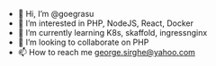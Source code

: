 - 👋 Hi, I’m @goegrasu
- 👀 I’m interested in PHP, NodeJS, React, Docker
- 🌱 I’m currently learning K8s, skaffold, ingressnginx
- 💞️ I’m looking to collaborate on PHP
- 📫 How to reach me george.sirghe@yahoo.com

<!---
goegrasu/goegrasu is a ✨ special ✨ repository because its `README.md` (this file) appears on your GitHub profile.
You can click the Preview link to take a look at your changes.
--->
